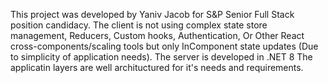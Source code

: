 This project was developed by Yaniv Jacob for S&P Senior Full Stack position candidacy.
The client is not using complex state store management, Reducers, Custom hooks, Authentication, 
Or Other React cross-components/scaling tools but only InComponent state updates (Due to simplicity of application needs).
The server is developed in .NET 8
The applicatin layers are well archituctured for it's needs and requirements. 
